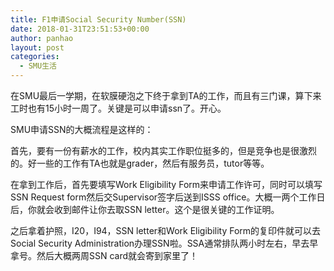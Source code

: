 ```yaml
---
title: F1申请Social Security Number(SSN)
date: 2018-01-31T23:51:53+00:00
author: panhao
layout: post
categories:
  - SMU生活
---
```

在SMU最后一学期，在软膜硬泡之下终于拿到TA的工作，而且有三门课，算下来工时也有15小时一周了。关键是可以申请ssn了。开心。

SMU申请SSN的大概流程是这样的：

首先，要有一份有薪水的工作，校内其实工作职位挺多的，但是竞争也是很激烈的。好一些的工作有TA也就是grader，然后有服务员，tutor等等。

在拿到工作后，首先要填写Work Eligibility Form来申请工作许可，同时可以填写SSN Request form然后交Supervisor签字后送到ISSS office。大概一两个工作日后，你就会收到邮件让你去取SSN letter。这个是很关键的工作证明。

之后拿着护照，I20，I94，SSN letter和Work Eligibility Form的复印件就可以去Social Security Administration办理SSN啦。SSA通常排队两小时左右，早去早拿号。然后大概两周SSN card就会寄到家里了！